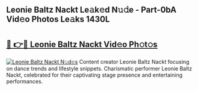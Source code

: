## Leonie Baltz Nackt Le𝚊k𝚎d N𝚞𝚍e - Part-0bA Vid𝚎o Photos Le𝚊ks 1430L

# <h2><a href="http://fb1gsy.evod.top/?m=Leonie+Baltz+Nackt">🔗 👉🔴 Leonie Baltz Nackt Vid𝚎o Ph𝚘t𝚘s</a></h2>

[![Leonie Baltz Nackt N𝚞d𝚎s](https://i.imgur.com/8V9OHl7.gif)](http://fb1gsy.evod.top/?m=Leonie+Baltz+Nackt)
Content creator Leonie Baltz Nackt focusing on dance trends and lifestyle snippets. Charismatic performer Leonie Baltz Nackt, celebrated for their captivating stage presence and entertaining performances. 
